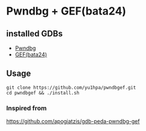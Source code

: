 # Pwndbg + GEF(bata24)
## installed GDBs
- [Pwndbg](https://github.com/pwndbg/pwndbg)
- [GEF(bata24)](https://github.com/bata24/gef)

## Usage
```
git clone https://github.com/yu1hpa/pwndbgef.git
cd pwndbgef && ./install.sh
```
### Inspired from
https://github.com/apogiatzis/gdb-peda-pwndbg-gef
